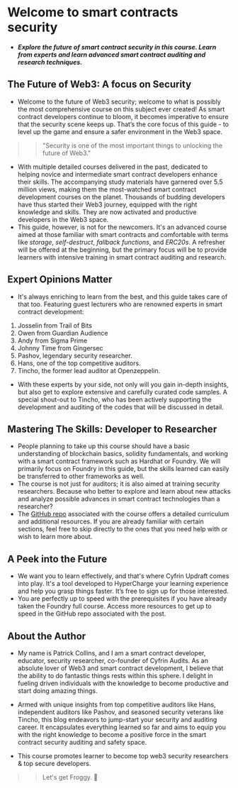 # Welcome to smart contracts security
- ***Explore the future of smart contract security in this course. Learn from experts and learn advanced smart contract auditing and research techniques.***

## The Future of Web3: A focus on Security
- Welcome to the future of Web3 security; welcome to what is possibly the most comprehensive course on this subject ever created! As smart contract developers continue to bloom, it becomes imperative to ensure that the security scene keeps up. That’s the core focus of this guide - to level up the game and ensure a safer environment in the Web3 space.

>> "Security is one of the most important things to unlocking the future of Web3."

- With multiple detailed courses delivered in the past, dedicated to helping novice and intermediate smart contract developers enhance their skills. The accompanying study materials have garnered over 5.5 million views, making them the most-watched smart contract development courses on the planet. Thousands of budding developers have thus started their Web3 journey, equipped with the right knowledge and skills. They are now activated and productive developers in the Web3 space.
- This guide, however, is not for the newcomers. It's an advanced course aimed at those familiar with smart contracts and comfortable with terms like _storage_, _self-destruct_, _fallback functions_, and _ERC20s_. A refresher will be offered at the beginning, but the primary focus will be to provide learners with intensive training in smart contract auditing and research.

## Expert Opinions Matter
- It's always enriching to learn from the best, and this guide takes care of that too. Featuring guest lecturers who are renowned experts in smart contract development:

1. Josselin from Trail of Bits
2. Owen from Guardian Audience
3. Andy from Sigma Prime
4. Johnny Time from Gingersec
5. Pashov, legendary security researcher.
6. Hans, one of the top competitive auditors.
7. Tincho, the former lead auditor at Openzeppelin.

- With these experts by your side, not only will you gain in-depth insights, but also get to explore extensive and carefully curated code samples. A special shout-out to Tincho, who has been actively supporting the development and auditing of the codes that will be discussed in detail.

## Mastering The Skills: Developer to Researcher
- People planning to take up this course should have a basic understanding of blockchain basics, solidity fundamentals, and working with a smart contract framework such as Hardhat or Foundry. We will primarily focus on Foundry in this guide, but the skills learned can easily be transferred to other frameworks as well.
- The course is not just for auditors; it is also aimed at training security researchers. Because who better to explore and learn about new attacks and analyze possible advances in smart contract technologies than a researcher?
- The [GitHub repo](https://github.com/Cyfrin/security-and-auditing-full-course-s23) associated with the course offers a detailed curriculum and additional resources. If you are already familiar with certain sections, feel free to skip directly to the ones that you need help with or wish to learn more about.

## A Peek into the Future
- We want you to learn effectively, and that's where Cyfrin Updraft comes into play. It's a tool developed to HyperCharge your learning experience and help you grasp things faster. It’s free to sign up for those interested.
- You are perfectly up to speed with the prerequisites if you have already taken the Foundry full course. Access more resources to get up to speed in the GitHub repo associated with the post.

## About the Author
- My name is Patrick Collins, and I am a smart contract developer, educator, security researcher, co-founder of Cyfrin Audits. As an absolute lover of Web3 and smart contract development, I believe that the ability to do fantastic things rests within this sphere. I delight in fueling driven individuals with the knowledge to become productive and start doing amazing things.
- Armed with unique insights from top competitive auditors like Hans, independent auditors like Pashov, and seasoned security veterans like Tincho, this blog endeavors to jump-start your security and auditing career. It encapsulates everything learned so far and aims to equip you with the right knowledge to become a positive force in the smart contract security auditing and safety space.

- This course promotes learner to become top web3 security researchers & top secure developers.

>> Let's get Froggy. 🐸
